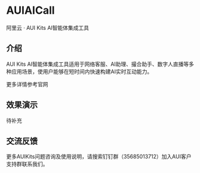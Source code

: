 # AUIAICall
阿里云 · AUI Kits AI智能体集成工具

## 介绍
AUI Kits AI智能体集成工具适用于网络客服、AI助理、撮合助手、数字人直播等多种应用场景，使用户能够在短时间内快速构建AI实时互动能力。

更多详情参考官网

## 效果演示
待补充

## 交流反馈
更多AUIKits问题咨询及使用说明，请搜索钉钉群（35685013712）加入AUI客户支持群联系我们。
